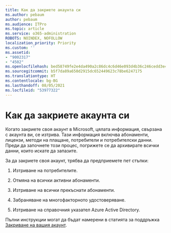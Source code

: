 ```yaml
---
title: Как да закриете акаунта си
ms.author: pebaum
author: pebaum
ms.audience: ITPro
ms.topic: article
ms.service: o365-administration
ROBOTS: NOINDEX, NOFOLLOW
localization_priority: Priority
ms.custom: ''
ms.assetid:
- "9002317"
- "4502"
ms.openlocfilehash: bed58749fe2e4da490a2c86dc4c6d46e093d4b36c246cedd3e4f86e75c817c9a
ms.sourcegitcommit: b5f7da89a650d2915dc652449623c78be6247175
ms.translationtype: HT
ms.contentlocale: bg-BG
ms.lasthandoff: 08/05/2021
ms.locfileid: "53977322"
---
```

# <a name="how-to-close-your-account"></a>Как да закриете акаунта си

Когато закриете своя акаунт в Microsoft, цялата информация, свързана с акаунта ви, се изтрива. Тази информация включва абонаменти, лицензи, методи на плащане, потребители и потребителски данни. Преди да започнете този процес, погрижете се да архивирате всички данни, които искате да запазите.

За да закриете своя акаунт, трябва да предприемете пет стъпки:

1. Изтриване на потребителите.

2. Отмяна на всички активни абонаменти.

3. Изтриване на всички прекъснати абонаменти.

4. Забраняване на многофакторното удостоверяване.

5. Изтриване на справочния указател Azure Active Directory.

Пълни инструкции могат да бъдат намерени в статията за поддръжка [Закриване на вашия акаунт](https://docs.microsoft.com/microsoft-365/commerce/close-your-account).
